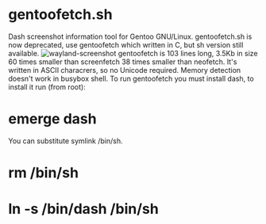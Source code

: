 # gentoofetch.sh
Dash screenshot information tool for Gentoo GNU/Linux.
gentoofetch.sh is now deprecated, use gentoofetch which written in  C, but sh version still available.
![wayland-screenshot](https://cloud.githubusercontent.com/assets/18743742/26276442/3351cdb6-3d67-11e7-83e1-6c20eab89a55.png)
gentoofetch is 103 lines long, 3.5Kb in size 60 times smaller than 
screenfetch 38 times smaller than neofetch. It's written in ASCII 
characrers, so no Unicode required. Memory detection doesn't work in busybox shell.
To run gentoofetch you must install dash, to install it run (from root):
# emerge dash
You can substitute symlink /bin/sh.
# rm /bin/sh
# ln -s /bin/dash /bin/sh 
